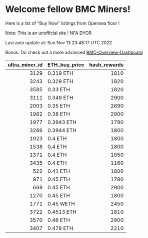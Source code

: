 # Welcome fellow BMC Miners!
Here is a list of "Buy Now" listings from Opensea floor !

Note: This is an unofficial site ! NFA DYOR

Last auto update at: Sun Nov 13 23:48:17 UTC 2022

Bonus: Do check out a more advanced [BMC-Overview-Dashboard](https://dune.com/defifunk/BMC-Overview-Dashboard)


|   ultra_miner_id | ETH_buy_price   |   hash_rewards |
|-----------------:|:----------------|---------------:|
|             3129 | 0.319 ETH       |           1810 |
|             3243 | 0.329 ETH       |           1820 |
|             3585 | 0.33 ETH        |           1820 |
|             3111 | 0.349 ETH       |           2900 |
|             2003 | 0.35 ETH        |           2690 |
|             1982 | 0.38 ETH        |           2900 |
|             1977 | 0.3943 ETH      |           1790 |
|             3266 | 0.3944 ETH      |           1800 |
|             1923 | 0.4 ETH         |           1800 |
|             1538 | 0.4 ETH         |           1800 |
|             1371 | 0.4 ETH         |           1050 |
|             3435 | 0.4 ETH         |           1160 |
|              522 | 0.41 ETH        |           1800 |
|              971 | 0.45 ETH        |           1780 |
|              669 | 0.45 ETH        |           2900 |
|             1270 | 0.45 ETH        |           1800 |
|             1771 | 0.45 WETH       |           2450 |
|             3722 | 0.4513 ETH      |           1810 |
|             3570 | 0.46 ETH        |           2900 |
|             3407 | 0.478 ETH       |           2210 |